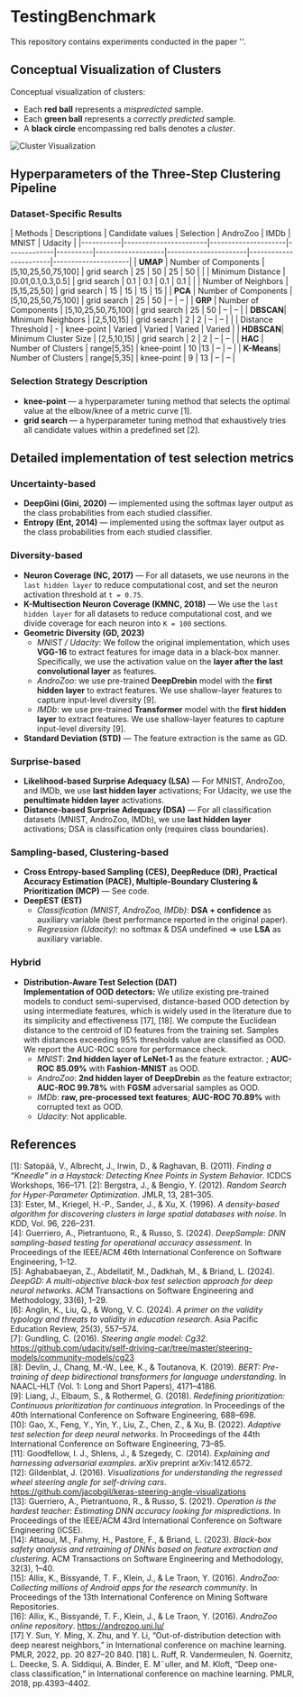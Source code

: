 # TestingBenchmark
This repository contains experiments conducted in the paper ''.

## Conceptual Visualization of Clusters

Conceptual visualization of clusters:  

- Each **red ball** represents a *mispredicted* sample.  
- Each **green ball** represents a *correctly predicted* sample.  
- A **black circle** encompassing red balls denotes a *cluster*.

![Cluster Visualization](Concept_cluster.png)


## Hyperparameters of the Three-Step Clustering Pipeline

### Dataset-Specific Results

| Methods   | Descriptions          | Candidate values    | Selection   | AndroZoo | IMDb | MNIST | Udacity |
|-----------|-----------------------|---------------------|-------------|----------|-------------------|----------------------|-----------------------|---------------------|
| **UMAP**  | Number of Components  | [5,10,25,50,75,100] | grid search | 25        | 50                   | 25                    | 50                   |
|           | Minimum Distance      | [0.01,0.1,0.3,0.5]  | grid search | 0.1        | 0.1                  | 0.1                   | 0.1                   |
|           | Number of Neighbors   | [5,15,25,50]        | grid search | 15        | 15                   | 15                    | 15                   |
| **PCA**   | Number of Components  | [5,10,25,50,75,100] | grid search | 25        | 50                   | –                     | –                  |
| **GRP**   | Number of Components  | [5,10,25,50,75,100] | grid search | 25        |  50                    | –                     |  –                |
| **DBSCAN**| Minimum Neighbors     | [2,5,10,15]         | grid search | 2        |  2                    | –                     | –                   |
|           | Distance Threshold    | -                   | knee-point  | Varied   | Varied               | Varied                 | Varied              |
| **HDBSCAN**| Minimum Cluster Size  | [2,5,10,15]         | grid search | 2       | 2                    | –                     | –                   |
| **HAC**   | Number of Clusters    | range[5,35]         | knee-point  | 10       |13                   | –                      | –                  |
| **K-Means**| Number of Clusters    | range[5,35]         | knee-point  | 9       | 13                   | –                     | –                  |


### Selection Strategy Description
- **knee-point** — a hyperparameter tuning method that selects the optimal value at the elbow/knee of a metric curve [1].
- **grid search** — a hyperparameter tuning method that exhaustively tries all candidate values within a predefined set [2].  

## Detailed implementation of test selection metrics

### Uncertainty-based
- **DeepGini (Gini, 2020)** — implemented using the softmax layer output as the class probabilities from each studied classifier.  
- **Entropy (Ent, 2014)** — implemented using the softmax layer output as the class probabilities from each studied classifier.  

### Diversity-based
- **Neuron Coverage (NC, 2017)** — For all datasets, we use neurons in the `last hidden layer` to reduce computational cost, and set the neuron activation threshold at `t = 0.75`.
- **K-Multisection Neuron Coverage (KMNC, 2018)** — We use the `last hidden layer` for all datasets to reduce computational cost, and we divide coverage for each neuron into `K = 100` sections.
- **Geometric Diversity (GD, 2023)**
  - *MNIST / Udacity*: We follow the original implementation, which uses **VGG-16** to extract features for image data in a black-box manner. Specifically, we use the activation value on the **layer after the last convolutional layer** as features.  
  - *AndroZoo*: we use pre-trained **DeepDrebin** model with the **first hidden layer** to extract features. We use shallow-layer features to capture input-level diversity [9].
  -  *IMDb*: we use pre-trained **Transformer** model with the **first hidden layer** to extract features. We use shallow-layer features to capture input-level diversity [9].
- **Standard Deviation (STD)** — The feature extraction is the same as GD.  

### Surprise-based
- **Likelihood-based Surprise Adequacy (LSA)** — For MNIST, AndroZoo, and IMDb, we use **last hidden layer** activations; For Udacity, we use the **penultimate hidden layer** activations.
- **Distance-based Surprise Adequacy (DSA)** — For all classification datasets (MNIST, AndroZoo, IMDb), we use **last hidden layer** activations; DSA is classification only (requires class boundaries).  

### Sampling-based, Clustering-based
- **Cross Entropy-based Sampling (CES), DeepReduce (DR), Practical Accuracy Estimation (PACE), Multiple-Boundary Clustering & Prioritization (MCP)** — See code.
- **DeepEST (EST)**  
  - *Classification (MNIST, AndroZoo, IMDb)*: **DSA + confidence** as auxiliary variable (best performance reported in the original paper).  
  - *Regression (Udacity)*: no softmax & DSA undefined ⇒ use **LSA** as auxiliary variable.  

### Hybrid
- **Distribution-Aware Test Selection (DAT)**  
  **Implementation of OOD detectors:** We utilize existing pre-trained models to conduct semi-supervised, distance-based OOD detection by using intermediate features, which is widely used in the literature due to its simplicity and effectiveness [17], [18]. We compute the Euclidean distance to the centroid of ID features from the training set. Samples with distances exceeding 95\% thresholds value are classified as OOD. We report the AUC-ROC score for performance check.
  - *MNIST*: **2nd hidden layer of LeNet-1** as the feature extractor. ;  **AUC-ROC 85.09%** with **Fashion-MNIST** as OOD.  
  - *AndroZoo*: **2nd hidden layer of DeepDrebin** as the feature extractor; **AUC-ROC 99.78%** with **FGSM** adversarial samples as OOD.  
  - *IMDb*: **raw, pre-processed text features**; **AUC-ROC 70.89%** with corrupted text as OOD.
  - *Udacity*: Not applicable.


## References
[1]: Satopää, V., Albrecht, J., Irwin, D., & Raghavan, B. (2011). *Finding a “Kneedle” in a Haystack: Detecting Knee Points in System Behavior*. ICDCS Workshops, 166–171.
[2]: Bergstra, J., & Bengio, Y. (2012). *Random Search for Hyper-Parameter Optimization*. JMLR, 13, 281–305.  
[3]: Ester, M., Kriegel, H.-P., Sander, J., & Xu, X. (1996). *A density-based algorithm for discovering clusters in large spatial databases with noise*. In KDD, Vol. 96, 226–231.  
[4]: Guerriero, A., Pietrantuono, R., & Russo, S. (2024). *DeepSample: DNN sampling-based testing for operational accuracy assessment*. In Proceedings of the IEEE/ACM 46th International Conference on Software Engineering, 1–12.  
[5]: Aghababaeyan, Z., Abdellatif, M., Dadkhah, M., & Briand, L. (2024). *DeepGD: A multi-objective black-box test selection approach for deep neural networks*. ACM Transactions on Software Engineering and Methodology, 33(6), 1–29.  
[6]: Anglin, K., Liu, Q., & Wong, V. C. (2024). *A primer on the validity typology and threats to validity in education research*. Asia Pacific Education Review, 25(3), 557–574.  
[7]: Gundling, C. (2016). *Steering angle model: Cg32*. https://github.com/udacity/self-driving-car/tree/master/steering-models/community-models/cg23  
[8]: Devlin, J., Chang, M.-W., Lee, K., & Toutanova, K. (2019). *BERT: Pre-training of deep bidirectional transformers for language understanding*. In NAACL-HLT (Vol. 1: Long and Short Papers), 4171–4186.  
[9]: Liang, J., Elbaum, S., & Rothermel, G. (2018). *Redefining prioritization: Continuous prioritization for continuous integration*. In Proceedings of the 40th International Conference on Software Engineering, 688–698.  
[10]: Gao, X., Feng, Y., Yin, Y., Liu, Z., Chen, Z., & Xu, B. (2022). *Adaptive test selection for deep neural networks*. In Proceedings of the 44th International Conference on Software Engineering, 73–85.  
[11]: Goodfellow, I. J., Shlens, J., & Szegedy, C. (2014). *Explaining and harnessing adversarial examples*. arXiv preprint arXiv:1412.6572.  
[12]: Gildenblat, J. (2016). *Visualizations for understanding the regressed wheel steering angle for self-driving cars*. https://github.com/jacobgil/keras-steering-angle-visualizations  
[13]: Guerriero, A., Pietrantuono, R., & Russo, S. (2021). *Operation is the hardest teacher: Estimating DNN accuracy looking for mispredictions*. In Proceedings of the IEEE/ACM 43rd International Conference on Software Engineering (ICSE).  
[14]: Attaoui, M., Fahmy, H., Pastore, F., & Briand, L. (2023). *Black-box safety analysis and retraining of DNNs based on feature extraction and clustering*. ACM Transactions on Software Engineering and Methodology, 32(3), 1–40.  
[15]: Allix, K., Bissyandé, T. F., Klein, J., & Le Traon, Y. (2016). *AndroZoo: Collecting millions of Android apps for the research community*. In Proceedings of the 13th International Conference on Mining Software Repositories.  
[16]: Allix, K., Bissyandé, T. F., Klein, J., & Le Traon, Y. (2016). *AndroZoo online repository*. https://androzoo.uni.lu/  
[17] Y. Sun, Y. Ming, X. Zhu, and Y. Li, “Out-of-distribution detection with deep nearest neighbors,” in International conference on machine learning. PMLR, 2022, pp. 20 827–20 840.
[18] L. Ruff, R. Vandermeulen, N. Goernitz, L. Deecke, S. A. Siddiqui, A. Binder, E. M¨uller, and M. Kloft, “Deep one-class classification,” in International conference on machine learning. PMLR, 2018, pp.4393–4402.
